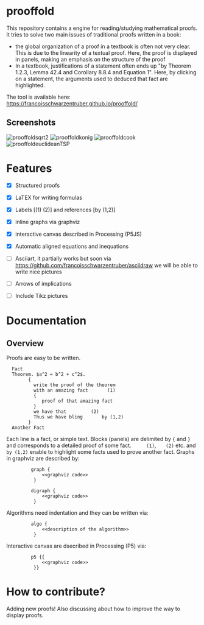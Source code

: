 # prooffold
This repository contains a engine for reading/studying mathematical proofs. It tries to solve two main issues of traditional proofs written in a book:
- the global organization of a proof in a textbook is often not very clear. This is due to the linearity of a textual proof. Here, the proof is displayed in panels, making an emphasis on the structure of the proof
- In a textbook, justifications of a statement often ends up "by Theorem 1.2.3, Lemma 42.4 and Corollary 8.8.4 and Equation 1". Here, by clicking on a statement, the arguments used to deduced that fact are highlighted.

The tool is available here: https://francoisschwarzentruber.github.io/prooffold/

## Screenshots

![prooffoldsqrt2](https://user-images.githubusercontent.com/43071857/154649245-5c78c7a0-0562-4232-a087-5590c193cb94.gif)
![prooffoldkonig](https://user-images.githubusercontent.com/43071857/154651369-334d3700-ffc0-4713-9c12-61ca5f6bcf00.gif)
![prooffoldcook](https://user-images.githubusercontent.com/43071857/154651387-e604c450-f15e-4834-a3fa-d950024dec7f.gif)
![prooffoldeuclideanTSP](https://user-images.githubusercontent.com/43071857/154651408-12462e46-c220-47e8-b43c-ad0ca2848d8e.gif)


# Features

 - [X] Structured proofs
 - [X] LaTEX for writing formulas
 - [X] Labels [(1) (2)] and references [by (1,2)]
 - [X] inline graphs via graphviz
 - [X] interactive canvas described in Processing (P5JS)
 - [X] Automatic aligned equations and inequations
 - [ ] Asciiart, it partially works but soon via https://github.com/francoisschwarzentruber/asciidraw we will be able to write nice pictures
 - [ ] Arrows of implications
 - [ ] Include Tikz pictures



# Documentation

## Overview

Proofs are easy to be written. 

      Fact
      Theorem. $a^2 = b^2 + c^2$.
            {
              write the proof of the theorem
              with an amazing fact       (1)
              {
                 proof of that amazing fact
              }
              we have that         (2)
              Thus we have bling       by (1,2)
            }
      Another Fact
      
      
Each line is a fact, or simple text. Blocks (panels) are delimited by `{` and `}` and corresponds to a detailed proof of some fact. `     (1)`, `   (2)` etc. and `      by (1,2)` enable to highlight some facts used to prove another fact.
Graphs in graphviz are described by:

             graph {
                 <<graphviz code>>
              }

             digraph {
                 <<graphviz code>>
              }
                   

Algorithms need indentation and they can be written via:

             algo {
                 <<description of the algorithm>>
              }
              
Interactive canvas are dsecribed in Processing (P5) via:

             p5 {{
                 <<graphviz code>>
              }}
              



# How to contribute?

Adding new proofs! Also discussing about how to improve the way to display proofs.
